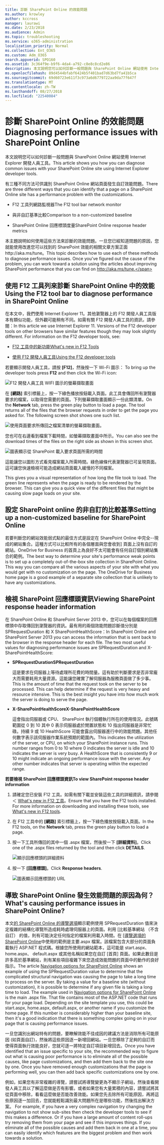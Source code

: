 ```yaml
---
title: 診斷 SharePoint Online 的效能問題
ms.author: krowley
author: kccross
manager: laurawi
ms.date: 2/23/2018
ms.audience: Admin
ms.topic: troubleshooting
ms.service: o365-administration
localization_priority: Normal
ms.collection: Ent_O365
ms.custom: Adm_O365
search.appverid: SPO160
ms.assetid: 3c364f9e-b9f6-4da4-a792-c8e8c8cd2e86
description: 本文說明您可以如何診斷一般問題與 SharePoint Online 網站使用 Internet Explorer 開發人員工具。
ms.openlocfilehash: 89d4544bfabf6424b5f401bad7d63bd7fa41b5ca
ms.sourcegitcommit: 69d60723e611f3c973a6d6779722aa9da77f647f
ms.translationtype: MT
ms.contentlocale: zh-TW
ms.lasthandoff: 08/27/2018
ms.locfileid: "22540084"
---
```

# <a name="diagnosing-performance-issues-with-sharepoint-online"></a><span data-ttu-id="983f4-103">診斷 SharePoint Online 的效能問題</span><span class="sxs-lookup"><span data-stu-id="983f4-103">Diagnosing performance issues with SharePoint Online</span></span>

<span data-ttu-id="983f4-104">本文說明您可以如何診斷一般問題與 SharePoint Online 網站使用 Internet Explorer 開發人員工具。</span><span class="sxs-lookup"><span data-stu-id="983f4-104">This article shows you how you can diagnose common issues with your SharePoint Online site using Internet Explorer developer tools.</span></span>
  
<span data-ttu-id="983f4-105">有三種不同方法可供識別 SharePoint Online 網站頁面發生自訂效能問題。</span><span class="sxs-lookup"><span data-stu-id="983f4-105">There are three different ways that you can identify that a page on a SharePoint Online site has a performance problem with the customizations.</span></span>
  
- <span data-ttu-id="983f4-106">F12 工具列網路監視器</span><span class="sxs-lookup"><span data-stu-id="983f4-106">The F12 tool bar network monitor</span></span>
    
- <span data-ttu-id="983f4-107">與非自訂基準比較</span><span class="sxs-lookup"><span data-stu-id="983f4-107">Comparison to a non-customized baseline</span></span>
    
- <span data-ttu-id="983f4-108">SharePoint Online 回應標頭度量</span><span class="sxs-lookup"><span data-stu-id="983f4-108">SharePoint Online response header metrics</span></span>
    
<span data-ttu-id="983f4-p101">本主題說明如何使用這些方法來診斷的效能問題。一旦您已經知道問題的原因，您就能使用改進您可以找到的 SharePoint 效能的相關文章方案正面http://aka.ms/tune。</span><span class="sxs-lookup"><span data-stu-id="983f4-p101">This topic describes how to use each of these methods to diagnose performance issues. Once you've figured out the cause of the problem, you can work toward a solution using the articles about improving SharePoint performance that you can find on http://aka.ms/tune.</span></span>
  
## <a name="using-the-f12-tool-bar-to-diagnose-performance-in-sharepoint-online"></a><span data-ttu-id="983f4-111">使用 F12 工具列來診斷 SharePoint Online 中的效能</span><span class="sxs-lookup"><span data-stu-id="983f4-111">Using the F12 tool bar to diagnose performance in SharePoint Online</span></span>
<span data-ttu-id="983f4-112"><a name="F12ToolInfo"> </a></span><span class="sxs-lookup"><span data-stu-id="983f4-112"></span></span>

<span data-ttu-id="983f4-p102">在本文中，我們使用 Internet Explorer 11。其他瀏覽器上的 F12 開發人員工具版本有類似功能，但外觀可能稍有不同。如需有關 F12 開發人員工具的資訊，請參閱：</span><span class="sxs-lookup"><span data-stu-id="983f4-p102">In this article we use Internet Explorer 11. Versions of the F12 developer tools on other browsers have similar features though they may look slightly different. For information on the F12 developer tools, see:</span></span>
  
- [<span data-ttu-id="983f4-116">F12 工具中的新功能</span><span class="sxs-lookup"><span data-stu-id="983f4-116">What's new in F12 Tools</span></span>](https://go.microsoft.com/fwlink/p/?LinkId=522545)
    
- [<span data-ttu-id="983f4-117">使用 F12 開發人員工具</span><span class="sxs-lookup"><span data-stu-id="983f4-117">Using the F12 developer tools</span></span>](https://go.microsoft.com/fwlink/p/?LinkId=522546)
    
<span data-ttu-id="983f4-118">若要顯示開發人員工具，請按 **[F12]**，然後按一下 Wi-Fi 圖示： 
</span><span class="sxs-lookup"><span data-stu-id="983f4-118">To bring up the developer tools press **F12** and then click the Wi-Fi icon:</span></span> 
  
![F12 開發人員工具 WIFI 圖示的螢幕擷取畫面](media/27acacbb-5688-459a-aa2f-5c8c5f17b76e.png)
  
<span data-ttu-id="983f4-p103">在 **[網路]** 索引標籤上，按一下綠色播放按鈕載入頁面。此工具會傳回所有瀏覽器要求的檔案，以取得您需要的頁面。下列螢幕擷取畫面顯示一份此類清單。</span><span class="sxs-lookup"><span data-stu-id="983f4-p103">On the **Network** tab, press the green play button to load a page. The tool returns all of the files that the browser requests in order to get the page you asked for. The following screen shot shows one such list.</span></span> 
  
![使用頁面要求所傳回之檔案清單的螢幕擷取畫面。](media/247a9422-76da-4b0c-bed3-ce77b05e4560.png)
  
<span data-ttu-id="983f4-124">您也可在右邊看到檔案下載時間，如螢幕擷取畫面中所示。</span><span class="sxs-lookup"><span data-stu-id="983f4-124">You can also see the download times of the files on the right side as shown in this screen shot.</span></span>
  
![圖表顯示從 SharePoint 載入要求頁面所需的時間](media/d71ad1fa-9018-4fae-82eb-c1838e7db0ff.png)
  
<span data-ttu-id="983f4-p104">這能讓您以圖形方式看見檔案載入所需時間。綠色線條代表瀏覽器已可呈現頁面。這可讓您快速檢視可能造成網站頁面載入緩慢的不同檔案。

</span><span class="sxs-lookup"><span data-stu-id="983f4-p104">This gives you a visual representation of how long the file took to load. The green line represents when the page is ready to be rendered by the browser. This can give you a quick view of the different files that might be causing slow page loads on your site.</span></span>
  
## <a name="setting-up-a-non-customized-baseline-for-sharepoint-online"></a><span data-ttu-id="983f4-129">設定 SharePoint online 的非自訂的比較基準</span><span class="sxs-lookup"><span data-stu-id="983f4-129">Setting up a non-customized baseline for SharePoint Online</span></span>
<span data-ttu-id="983f4-130"><a name="F12ToolInfo"> </a></span><span class="sxs-lookup"><span data-stu-id="983f4-130"></span></span>

<span data-ttu-id="983f4-p105">若要判斷您的網站效能弱式點的最佳方式是設定在 SharePoint Online 中完全--現成的網站集合。這種方式可以比較所有的各個層面與您會收到] 頁面上沒有自訂的網站。OneDrive for Business 的首頁上為良好不太可能會有任何自訂個別網站集合的範例。</span><span class="sxs-lookup"><span data-stu-id="983f4-p105">The best way to determine your site's performance weak points is to set up a completely out-of-the-box site collection in SharePoint Online. This way you can compare all the various aspects of your site with what you would get with no customization on the page. The OneDrive for Business home page is a good example of a separate site collection that is unlikely to have any customizations.</span></span>
  
## <a name="viewing-sharepoint-response-header-information"></a><span data-ttu-id="983f4-134">檢視 SharePoint 回應標頭資訊</span><span class="sxs-lookup"><span data-stu-id="983f4-134">Viewing SharePoint response header information</span></span>
<span data-ttu-id="983f4-135"><a name="F12ToolInfo"> </a></span><span class="sxs-lookup"><span data-stu-id="983f4-135"></span></span>

<span data-ttu-id="983f4-p106">在 SharePoint Online 和 SharePoint Server 2013 中，您可以在每個檔案的回應標頭中存取傳回到瀏覽器的資訊。最有用的兩個效能問題診斷值分別是 SPRequestDuration 和 X SharePointHealthScore：</span><span class="sxs-lookup"><span data-stu-id="983f4-p106">In SharePoint Online and SharePoint Server 2013 you can access the information that is sent back to the browser in the response header for each file. The two most useful values for diagnosing performance issues are SPRequestDuration and X-SharePointHealthScore:</span></span>
  
- <span data-ttu-id="983f4-138">**SPRequestDuration**</span><span class="sxs-lookup"><span data-stu-id="983f4-138">**SPRequestDuration**</span></span>
    
    <span data-ttu-id="983f4-p107">這是要求在伺服器上等待處理所花費的時間量。這有助於判斷要求是否非常龐大而需要耗用大量資源。這能讓您確實了解伺服器為服務頁面做了多少事。</span><span class="sxs-lookup"><span data-stu-id="983f4-p107">This is the amount of time that the request took on the server to be processed. This can help determine if the request is very heavy and resource intensive. This is the best insight you have into how much work the server is doing to serve the page.</span></span>
    
- <span data-ttu-id="983f4-142">**X-SharePointHealthScore**</span><span class="sxs-lookup"><span data-stu-id="983f4-142">**X-SharePointHealthScore**</span></span>
    
    <span data-ttu-id="983f4-p108">這會指出伺服器或 CPU、 SharePoint 執行個體執行所在的使用情況。此號碼範圍從 0 到 10 其中 0 表示伺服器處於閒置狀態和 10 指出伺服器是非常忙碌。持續 9 或 10 HealthScore 可能會露出伺服器進行中的效能問題。其他任何數字表示該伺服器作業系統預期的範圍內。</span><span class="sxs-lookup"><span data-stu-id="983f4-p108">This indicates the utilization of the server, or CPU, on which your SharePoint instance runs. This number ranges from 0 to 10 where 0 indicates the server is idle and 10 indicates the server is very busy. A HealthScore that is consistently 9 or 10 might indicate an ongoing performance issue with the server. Any other number indicates that server is operating within the expected range.</span></span>
    
 <span data-ttu-id="983f4-147">**若要檢視 SharePoint 回應標頭資訊**</span><span class="sxs-lookup"><span data-stu-id="983f4-147">**To view SharePoint response header information**</span></span>
  
1. <span data-ttu-id="983f4-p109">請確定您已安裝 F12 工具。如需有關下載並安裝這些工具的詳細資訊，請參閱 ＜ [What's new in F12 工具](https://go.microsoft.com/fwlink/p/?LinkId=522545)。</span><span class="sxs-lookup"><span data-stu-id="983f4-p109">Ensure that you have the F12 tools installed. For more information on downloading and installing these tools, see [What's new in F12 tools](https://go.microsoft.com/fwlink/p/?LinkId=522545).</span></span>
    
2. <span data-ttu-id="983f4-150">在 F12 工具中的 **[網路]** 索引標籤上，按一下綠色播放按鈕載入頁面。</span><span class="sxs-lookup"><span data-stu-id="983f4-150">In the F12 tools, on the **Network** tab, press the green play button to load a page.</span></span> 
    
3. <span data-ttu-id="983f4-151">按一下工具所傳回的其中一個 .aspx 檔案，然後按一下 **[詳細資料]**。</span><span class="sxs-lookup"><span data-stu-id="983f4-151">Click one of the .aspx files returned by the tool and then click **DETAILS**.</span></span> 
    
    ![顯示回應標頭的詳細資料](media/1f8a044a-caf8-4613-be2b-7e064141ac8a.png)
  
4. <span data-ttu-id="983f4-153">按一下 **[回應標頭]**。</span><span class="sxs-lookup"><span data-stu-id="983f4-153">Click **Response headers**.</span></span> 
    
    ![圖表顯示回應標頭的 URL](media/efc7076e-447e-447e-882a-ae3aa721e2c3.png)
  
## <a name="whats-causing-performance-issues-in-sharepoint-online"></a><span data-ttu-id="983f4-155">導致 SharePoint Online 發生效能問題的原因為何？</span><span class="sxs-lookup"><span data-stu-id="983f4-155">What's causing performance issues in SharePoint Online?</span></span>
<span data-ttu-id="983f4-156"><a name="F12ToolInfo"> </a></span><span class="sxs-lookup"><span data-stu-id="983f4-156"></span></span>

<span data-ttu-id="983f4-p110">本文[的 SharePoint Online 的導覽選項](navigation-options-for-sharepoint-online.md)顯示範例使用 SPRequestDuration 值來決定複雜的結構化導覽所造成耗時處理伺服器上的頁面。利用 [比較基準網站 （不含自訂） 的值，則有可能決定任何指定的檔案利用載入時間。在 [[導覽選項的 SharePoint Online](navigation-options-for-sharepoint-online.md)中使用的範例是主要.aspx 檔案。該檔案包含大部分的頁面負載執行 ASP.NET 程式碼。根據您所使用的網站範本，這可能是 start.aspx、 home.aspx、 default.aspx 或其他名稱如果您在自訂 [首頁] 頁面。如果此數目是許多高於基準網站，則有某些項目複雜下來您造成效能問題的頁面中的動作的良好指示。</span><span class="sxs-lookup"><span data-stu-id="983f4-p110">The article [Navigation options for SharePoint Online](navigation-options-for-sharepoint-online.md) shows an example of using the SPRequestDuration value to determine that the complicated structural navigation was causing the page to take a long time to process on the server. By taking a value for a baseline site (without customization), it is possible to determine if any given file is taking a long time to load. The example used in [Navigation options for SharePoint Online](navigation-options-for-sharepoint-online.md) is the main .aspx file. That file contains most of the ASP.NET code that runs for your page load. Depending on the site template you use, this could be start.aspx, home.aspx, default.aspx, or another name if you customize the home page. If this number is considerably higher than your baseline site, then it's a good indication that there is something complex going on in your page that is causing performance issues.</span></span> 
  
<span data-ttu-id="983f4-p111">一旦您識別出網站特有的問題，要瞭解效能不佳成因的建議方法是消除所有可能原因 (如頁面自訂)，然後將這些原因逐一新增回網站。一旦您移除了足夠的自訂而使得頁面執行效能良好，您就可逐一將特定自訂項目新增回去。</span><span class="sxs-lookup"><span data-stu-id="983f4-p111">Once you have identified that an issue specific to your site, the recommended way to figure out what is causing poor performance is to eliminate all of the possible causes, like page customizations, and then add them back to the site one by one. Once you have removed enough customizations that the page is performing well, you can then add back specific customizations one by one.</span></span>
  
<span data-ttu-id="983f4-p112">例如，如果您有非常複雜的導覽，請嘗試將導覽變更為不顯示子網站，然後查看開發人員工具以了解這麼做是否有影響。或者如果您有大量累積的內容，請嘗試將其從頁面中移除，看看這麼做是否能改善效能。如果您先去除所有可能原因，再將這些原因逐一加回去，您就能輕鬆識別最大問題所在是哪些功能，然後找出解決方案。 
</span><span class="sxs-lookup"><span data-stu-id="983f4-p112">For example, if you have a very complex navigation try changing the navigation to not show sub-sites then check the developer tools to see if this makes a difference. Or if you have a large amount of content roll-ups try removing them from your page and see if this improves things. If you eliminate all of the possible causes and add them back in one at a time, you can easily identify which features are the biggest problem and then work towards a solution.</span></span>
  

